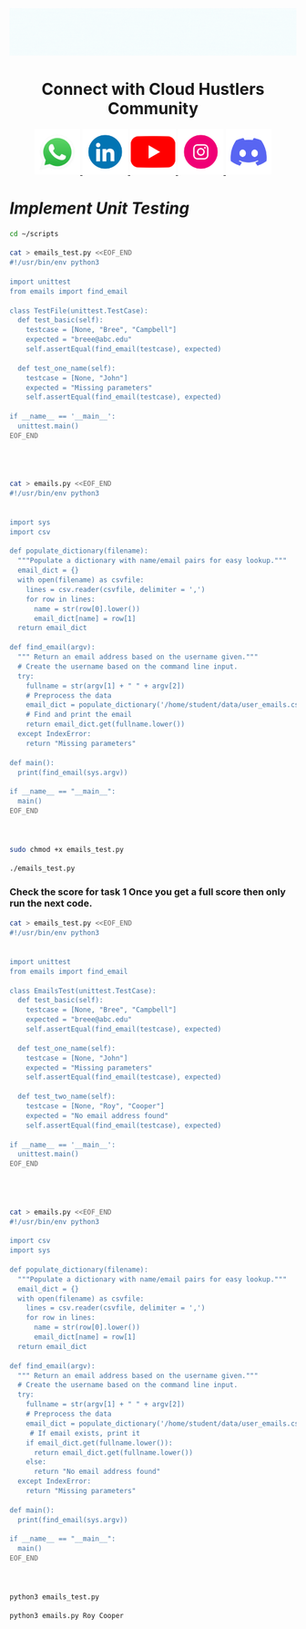 ![API Gateway Banner](https://raw.githubusercontent.com/Cloud-Hustlers/content/f9a8642976ea21cd234c91239431e41f05264842/gif/12.gif)

<div align="center">
  
# Connect with Cloud Hustlers Community
</div>

<p align="center">
  <a href="https://whatsapp.cloudhustlers.in" target="_blank">
    <img src="https://raw.githubusercontent.com/Cloud-Hustlers/content/main/gif/whatsapp.gif" alt="WhatsApp" width="80">
  </a>
  <a href="https://in.linkedin.com/company/cloud-hustlers" target="_blank">
    <img src="https://raw.githubusercontent.com/Cloud-Hustlers/content/main/gif/linkedin%20gif.gif" alt="LinkedIn" width="80">
  </a>
  <a href="https://www.youtube.com/@CloudHustlers" target="_blank">
    <img src="https://raw.githubusercontent.com/Cloud-Hustlers/content/main/gif/youtube.png" alt="Youtube" width="80">
  </a>
  <a href="https://instagram.com/cloud_hustlers" target="_blank">
    <img src="https://raw.githubusercontent.com/Cloud-Hustlers/content/main/gif/insta.gif" alt="Instagram" width="80">
  </a>
  <a href="https://discord.gg/MdbVq7BJNd" target="_blank">
    <img src="https://raw.githubusercontent.com/Cloud-Hustlers/content/main/gif/discord.gif" alt="GitHub" width="80">
  </a>
</p>


# ***Implement Unit Testing***

```bash
cd ~/scripts

cat > emails_test.py <<EOF_END
#!/usr/bin/env python3

import unittest
from emails import find_email

class TestFile(unittest.TestCase):
  def test_basic(self):
    testcase = [None, "Bree", "Campbell"]
    expected = "breee@abc.edu"
    self.assertEqual(find_email(testcase), expected)

  def test_one_name(self):
    testcase = [None, "John"]
    expected = "Missing parameters"
    self.assertEqual(find_email(testcase), expected)

if __name__ == '__main__':
  unittest.main()
EOF_END




cat > emails.py <<EOF_END
#!/usr/bin/env python3


import sys
import csv

def populate_dictionary(filename):
  """Populate a dictionary with name/email pairs for easy lookup."""
  email_dict = {}
  with open(filename) as csvfile:
    lines = csv.reader(csvfile, delimiter = ',')
    for row in lines:
      name = str(row[0].lower())
      email_dict[name] = row[1]
  return email_dict

def find_email(argv):
  """ Return an email address based on the username given."""
  # Create the username based on the command line input.
  try:
    fullname = str(argv[1] + " " + argv[2])
    # Preprocess the data
    email_dict = populate_dictionary('/home/student/data/user_emails.csv')
    # Find and print the email
    return email_dict.get(fullname.lower())
  except IndexError:
    return "Missing parameters"

def main():
  print(find_email(sys.argv))

if __name__ == "__main__":
  main()
EOF_END



sudo chmod +x emails_test.py

./emails_test.py
```


### Check the score for task 1 Once you get a full score then only run the next code.








```bash
cat > emails_test.py <<EOF_END
#!/usr/bin/env python3


import unittest
from emails import find_email

class EmailsTest(unittest.TestCase):
  def test_basic(self):
    testcase = [None, "Bree", "Campbell"]
    expected = "breee@abc.edu"
    self.assertEqual(find_email(testcase), expected)

  def test_one_name(self):
    testcase = [None, "John"]
    expected = "Missing parameters"
    self.assertEqual(find_email(testcase), expected)

  def test_two_name(self):
    testcase = [None, "Roy", "Cooper"]
    expected = "No email address found"
    self.assertEqual(find_email(testcase), expected)

if __name__ == '__main__':
  unittest.main()
EOF_END




cat > emails.py <<EOF_END
#!/usr/bin/env python3

import csv
import sys

def populate_dictionary(filename):
  """Populate a dictionary with name/email pairs for easy lookup."""
  email_dict = {}
  with open(filename) as csvfile:
    lines = csv.reader(csvfile, delimiter = ',')
    for row in lines:
      name = str(row[0].lower())
      email_dict[name] = row[1]
  return email_dict

def find_email(argv):
  """ Return an email address based on the username given."""
  # Create the username based on the command line input.
  try:
    fullname = str(argv[1] + " " + argv[2])
    # Preprocess the data
    email_dict = populate_dictionary('/home/student/data/user_emails.csv')
     # If email exists, print it
    if email_dict.get(fullname.lower()):
      return email_dict.get(fullname.lower())
    else:
      return "No email address found"
  except IndexError:
    return "Missing parameters"

def main():
  print(find_email(sys.argv))

if __name__ == "__main__":
  main()
EOF_END



python3 emails_test.py

python3 emails.py Roy Cooper
```
